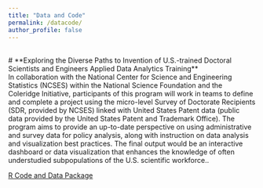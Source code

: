 ```yaml
---
title: "Data and Code"
permalink: /datacode/
author_profile: false
---
```

<br/>
# **Exploring the Diverse Paths to Invention of U.S.-trained Doctoral Scientists and Engineers Applied Data Analytics Training**<br/> 
In collaboration with the National Center for Science and Engineering Statistics (NCSES) within the National Science Foundation and the Coleridge Initiative, participants of this program will work in teams to define and complete a project using the micro-level Survey of Doctorate Recipients (SDR, provided by NCSES) linked with
United States Patent data (public data provided by the United States Patent and Trademark Office). The program aims to provide an up-to-date perspective on using administrative and survey data for policy analysis, along with instruction on data analysis and visualization best practices. The final output would be an interactive dashboard or data visualization that enhances the knowledge of often understudied subpopulations of the U.S. scientific workforce.. <br/> 

[R Code and Data Package]([https://github.com/lingeyang36/Relationships-between-NSF-funding-and-patent-productivity])<br/> 



